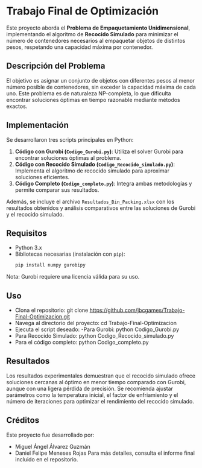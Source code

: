 # Trabajo Final de Optimización

Este proyecto aborda el **Problema de Empaquetamiento Unidimensional**, implementando el algoritmo de **Recocido Simulado** para minimizar el número de contenedores necesarios al empaquetar objetos de distintos pesos, respetando una capacidad máxima por contenedor.

## Descripción del Problema

El objetivo es asignar un conjunto de objetos con diferentes pesos al menor número posible de contenedores, sin exceder la capacidad máxima de cada uno. Este problema es de naturaleza NP-completa, lo que dificulta encontrar soluciones óptimas en tiempo razonable mediante métodos exactos.

## Implementación

Se desarrollaron tres scripts principales en Python:

1. **Código con Gurobi (`Codigo_Gurobi.py`)**: Utiliza el solver Gurobi para encontrar soluciones óptimas al problema.
2. **Código con Recocido Simulado (`Codigo_Recocido_simulado.py`)**: Implementa el algoritmo de recocido simulado para aproximar soluciones eficientes.
3. **Código Completo (`Codigo_completo.py`)**: Integra ambas metodologías y permite comparar sus resultados.

Además, se incluye el archivo `Resultados_Bin_Packing.xlsx` con los resultados obtenidos y análisis comparativos entre las soluciones de Gurobi y el recocido simulado.

## Requisitos

- Python 3.x
- Bibliotecas necesarias (instalación con `pip`):
  ```bash
  pip install numpy gurobipy
Nota: Gurobi requiere una licencia válida para su uso.

## Uso
- Clona el repositorio:
git clone https://github.com/jbcgames/Trabajo-Final-Optimizacion.git
- Navega al directorio del proyecto:
cd Trabajo-Final-Optimizacion
- Ejecuta el script deseado:
-Para Gurobi:
python Codigo_Gurobi.py
- Para Recocido Simulado:
python Codigo_Recocido_simulado.py
- Para el código completo:
python Codigo_completo.py

## Resultados
Los resultados experimentales demuestran que el recocido simulado ofrece soluciones cercanas al óptimo en menor tiempo comparado con Gurobi, aunque con una ligera pérdida de precisión. Se recomienda ajustar parámetros como la temperatura inicial, el factor de enfriamiento y el número de iteraciones para optimizar el rendimiento del recocido simulado.

## Créditos
Este proyecto fue desarrollado por:

- Miguel Ángel Álvarez Guzmán
- Daniel Felipe Meneses Rojas
Para más detalles, consulta el informe final incluido en el repositorio.